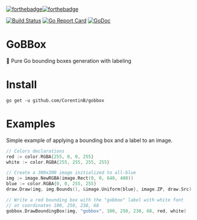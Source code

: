 [![forthebadge](https://forthebadge.com/images/badges/built-with-love.svg)](https://forthebadge.com)[![forthebadge](https://forthebadge.com/images/badges/made-with-go.svg)](https://forthebadge.com)

[![Build Status](https://travis-ci.org/CorentinB/gobbox.svg?branch=master)](https://travis-ci.org/CorentinB/gobbox)
[![Go Report Card](https://goreportcard.com/badge/github.com/CorentinB/gobbox)](https://goreportcard.com/report/github.com/CorentinB/gobbox)
[![GoDoc](https://godoc.org/github.com/CorentinB/gobbox?status.svg)](https://godoc.org/github.com/CorentinB/gobbox)

# GoBBox

:white_square_button: Pure Go bounding boxes generation with labeling

# Install

`go get -u github.com/CorentinB/gobbox`

# Examples

Simple example of applying a bounding box and a label to an image.

```go
// Colors declarations
red := color.RGBA{255, 0, 0, 255}
white := color.RGBA{255, 255, 255, 255}

// Create a 300x300 image initialized to all-blue
img := image.NewRGBA(image.Rect(0, 0, 640, 480))
blue := color.RGBA{0, 0, 255, 255}
draw.Draw(img, img.Bounds(), &image.Uniform{blue}, image.ZP, draw.Src)

// Write a red bounding box with the "gobbox" label with white font
// at coordinates 100, 250, 238, 68
gobbox.DrawBoundingBox(img, "gobbox", 100, 250, 238, 68, red, white)
```